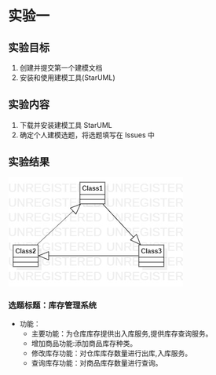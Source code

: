 # 实验一

## 实验目标
1. 创建并提交第一个建模文档
2. 安装和使用建模工具(StarUML)
## 实验内容
1. 下载并安装建模工具 StarUML
2. 确定个人建模选题，将选题填写在 Issues 中
## 实验结果

![第一个UML图](./model1.jpg)

### 选题标题：库存管理系统

+ 功能：
  - 主要功能：为仓库库存提供出入库服务,提供库存查询服务。
  - 增加商品功能:添加商品库存种类。
  - 修改库存功能：对仓库库存数量进行出库,入库服务。
  - 查询库存功能：对商品库存数量进行查询。
